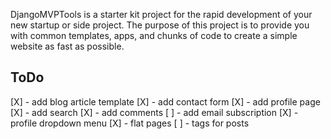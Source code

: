 DjangoMVPTools is a starter kit project for the rapid development of your new startup or side project. The purpose of this project is to provide you with common templates, apps, and chunks of code to create a simple website as fast as possible.

## ToDo

[X] - add blog article template
[X] - add contact form
[X] - add profile page
[X] - add search
[X] - add comments
[ ] - add email subscription
[X] - profile dropdown menu
[X] - flat pages
[ ] - tags for posts
